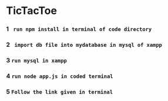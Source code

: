 # TicTacToe
### 1 ``` run npm install in terminal of code directory```
### 2 ``` import db file into mydatabase in mysql of xampp```
### 3 ``` run mysql in xampp ```
### 4 ``` run node app.js in coded terminal ```
### 5 ``` Follow the link given in terminal ```
